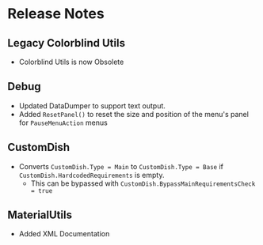 # Release Notes

## Legacy Colorblind Utils
- Colorblind Utils is now Obsolete

## Debug
- Updated DataDumper to support text output.
- Added `ResetPanel()` to reset the size and position of the menu's panel for `PauseMenuAction` menus

## CustomDish
- Converts `CustomDish.Type = Main` to `CustomDish.Type = Base` if `CustomDish.HardcodedRequirements` is empty.
    - This can be bypassed with `CustomDish.BypassMainRequirementsCheck = true`

## MaterialUtils
- Added XML Documentation